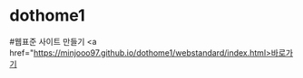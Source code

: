# dothome1

#웹표준 사이트 만들기
<a href="https://minjooo97.github.io/dothome1/webstandard/index.html>바로가기</a>
